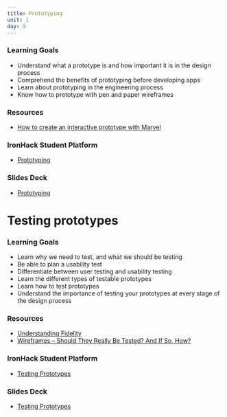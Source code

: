 ```yaml
---
title: Prototyping
unit: 1
day: 9
---
```


### Learning Goals
- Understand what a prototype is and how important it is in the design process
- Comprehend the benefits of prototyping before developing apps
- Learn about prototyping in the engineering process
- Know how to prototype with pen and paper wireframes

### Resources
- [How to create an interactive prototype with Marvel](https://webdesign.tutsplus.com/tutorials/how-to-create-an-interactive-prototype-with-marvel--cms-22683)

### IronHack Student Platform
- [Prototyping](http://learn.ironhack.com/#/learning_unit/7045)

### Slides Deck
- [Prototyping](https://docs.google.com/presentation/d/1Iui7XSx9-ujZdJynLsUNUxHqzmZCo46Djy86E1DSnJE/edit#slide=id.g4123adfa1f_2_50)

# Testing prototypes
### Learning Goals
- Learn why we need to test, and what we should be testing
- Be able to plan a usability test
- Differentiate between user testing and usability testing
- Learn the different types of testable prototypes
- Learn how to test prototypes
- Understand the importance of testing your prototypes at every stage of the design process

### Resources
- [Understanding Fidelity](https://cantina.co/understanding-design-fidelity-for-creating-a-great-product-experience/)
- [Wireframes – Should They Really Be Tested? And If So, How?](https://www.softwaretestinghelp.com/wireframes-prototype-testing/)

### IronHack Student Platform
- [Testing Prototypes](http://learn.ironhack.com/#/learning_unit/7051)

### Slides Deck
- [Testing Prototypes](https://docs.google.com/presentation/d/1IoLtTKXQooa3V1rUZAG06XucN3-8uSyf36zxaFQ9GPQ/edit)
